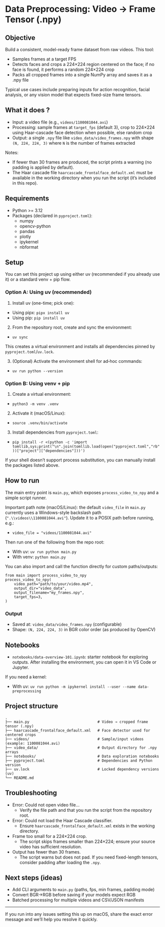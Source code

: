# Data Preprocessing: Video → Frame Tensor (.npy)

## Objective

Build a consistent, model-ready frame dataset from raw videos. This tool:

- Samples frames at a target FPS
- Detects faces and crops a 224×224 region centered on the face; if no face is found, it performs a random 224×224 crop
- Packs all cropped frames into a single NumPy array and saves it as a .npy file

Typical use cases include preparing inputs for action recognition, facial analysis, or any vision model that expects fixed-size frame tensors.

## What it does ?

- Input: a video file (e.g., `videos/1100081044.avi`)
- Processing: sample frames at `target_fps` (default 3), crop to 224×224 using Haar-cascade face detection when possible, else random crop
- Output: a single `.npy` file like `video_data/video_frames.npy` with shape `(N, 224, 224, 3)` where `N` is the number of frames extracted

Notes:

- If fewer than 30 frames are produced, the script prints a warning (no padding is applied by default).
- The Haar cascade file `haarcascade_frontalface_default.xml` must be available in the working directory when you run the script (it’s included in this repo).

## Requirements

- Python >= 3.12
- Packages (declared in `pyproject.toml`):
  - numpy
  - opencv-python
  - pandas
  - plotly
  - ipykernel
  - nbformat

## Setup

You can set this project up using either uv (recommended if you already use it) or a standard venv + pip flow.

### Option A: Using uv (recommended)

1. Install uv (one-time; pick one):

- Using pipx: `pipx install uv`
- Using pip: `pip install uv`

2. From the repository root, create and sync the environment:

- `uv sync`

This creates a virtual environment and installs all dependencies pinned by `pyproject.toml`/`uv.lock`.

3. (Optional) Activate the environment shell for ad‑hoc commands:

- `uv run python --version`

### Option B: Using venv + pip

1. Create a virtual environment:

- `python3 -m venv .venv`

2. Activate it (macOS/Linux):

- `source .venv/bin/activate`

3. Install dependencies from `pyproject.toml`:

- `pip install -r <(python -c 'import tomllib,sys;print("\n".join(tomllib.load(open("pyproject.toml","rb"))["project"]["dependencies"]))')`

If your shell doesn’t support process substitution, you can manually install the packages listed above.

## How to run

The main entry point is `main.py`, which exposes `process_video_to_npy` and a simple script runner.

Important path note (macOS/Linux): the default `video_file` in `main.py` currently uses a Windows-style backslash path (`".\\videos\\1100081044.avi"`). Update it to a POSIX path before running, e.g.:

- `video_file = "videos/1100081044.avi"`

Then run one of the following from the repo root:

- With uv: `uv run python main.py`
- With venv: `python main.py`

You can also import and call the function directly for custom paths/outputs:

```
from main import process_video_to_npy
process_video_to_npy(
    video_path="path/to/your/video.mp4",
    output_dir="video_data",
    output_filename="my_frames.npy",
    target_fps=3,
)
```

### Output

- Saved at: `video_data/video_frames.npy` (configurable)
- Shape: `(N, 224, 224, 3)` in BGR color order (as produced by OpenCV)

## Notebooks

- `notebooks/data-overview-101.ipynb`: starter notebook for exploring outputs. After installing the environment, you can open it in VS Code or Jupyter.

If you need a kernel:

- With uv: `uv run python -m ipykernel install --user --name data-preprocessing`

## Project structure

```
.
├── main.py                               # Video → cropped frame tensor (.npy)
├── haarcascade_frontalface_default.xml   # Face detector used for centered crops
├── videos/                               # Sample/input videos (example: 1100081044.avi)
├── video_data/                           # Output directory for .npy arrays
├── notebooks/                            # Data exploration notebooks
├── pyproject.toml                        # Dependencies and Python version
├── uv.lock                               # Locked dependency versions (uv)
└── README.md
```

## Troubleshooting

- Error: Could not open video file…
  - Verify the file path and that you run the script from the repository root.
- Error: Could not load the Haar Cascade classifier.
  - Ensure `haarcascade_frontalface_default.xml` exists in the working directory.
- Frame too small for a 224×224 crop.
  - The script skips frames smaller than 224×224; ensure your source video has sufficient resolution.
- Output has fewer than 30 frames.
  - The script warns but does not pad. If you need fixed-length tensors, consider padding after loading the `.npy`.

## Next steps (ideas)

- Add CLI arguments to `main.py` (paths, fps, min frames, padding mode)
- Convert BGR→RGB before saving if your models expect RGB
- Batched processing for multiple videos and CSV/JSON manifests

---

If you run into any issues setting this up on macOS, share the exact error message and we’ll help you resolve it quickly.
